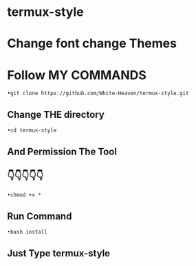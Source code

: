 # termux-style
# Change font change Themes
# Follow MY COMMANDS
`•git clone https://github.com/White-Heaven/termux-style.git `
## Change THE directory
`•cd termux-style `
## And Permission The Tool
## 👇👇👇👇👇
`•chmod +x * `
## Run Command
 `•bash install `

## Just Type termux-style








